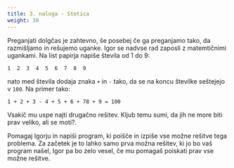 ```yaml
---
title: 3. naloga - Stotica
weight: 30
---
```


Preganjati dolgčas je zahtevno, še posebej če ga preganjamo tako, da razmišljamo in rešujemo uganke. Igor se nadvse rad zaposli z matemtičnimi ugankami. Na list papirja napiše števila od 1 do 9:

```
1  2  3  4  5  6  7  8  9 
```

nato med števila dodaja znaka `+` in `-` tako, da se na koncu številke seštejejo v `100`. Na primer tako:

```
1 + 2 + 3 - 4 + 5 + 6 + 78 + 9 = 100
```

Vsakič mu uspe najti drugačno rešitev. Kljub temu sumi, da jih ne more biti prav veliko, ali se moti?.

Pomagaj Igorju in napiši program, ki poišče in izpiše vse možne rešitve tega problema. Za začetek je to lahko samo prva možna rešitev, ki jo bo vaš program našel, Igor pa bo zelo vesel, če mu pomagaš poiskati prav vse možne rešitve.
